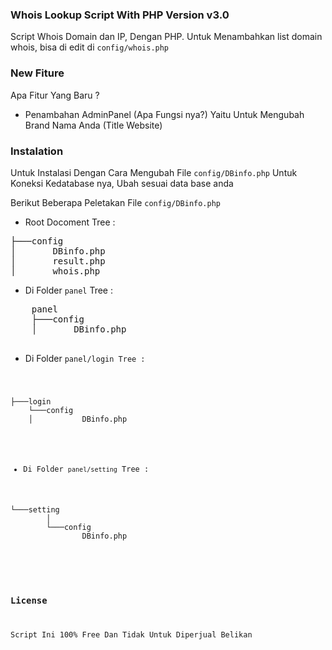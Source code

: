 ### Whois Lookup Script With PHP Version v3.0

Script Whois Domain dan IP, Dengan PHP.
Untuk Menambahkan list domain whois, bisa di edit di <code>config/whois.php</code>

### New Fiture 
Apa Fitur Yang Baru ?
- Penambahan AdminPanel (Apa Fungsi nya?)
Yaitu Untuk Mengubah Brand Nama Anda (Title Website)

### Instalation
Untuk Instalasi Dengan Cara Mengubah File <code>config/DBinfo.php</code> 
Untuk Koneksi Kedatabase nya, Ubah sesuai data base anda

Berikut Beberapa Peletakan File  <code>config/DBinfo.php</code> 

* Root Docoment Tree :
<pre>
├───config
│       DBinfo.php
│       result.php
│       whois.php
</pre>

* Di Folder <code>panel</code>
Tree :

<pre>
    panel
    ├───config
    │       DBinfo.php

</pre>

* Di Folder <code>panel/login</pre>
Tree :
<pre>
├───login
    └───config
    │           DBinfo.php
</pre>
* Di Folder <code>panel/setting</code>
Tree :
<pre>
└───setting
        │
        └───config
                DBinfo.php
                
 </pre>
 
 ### License
 Script Ini 100% Free Dan Tidak Untuk Diperjual Belikan
